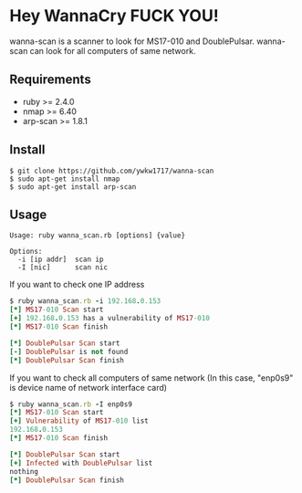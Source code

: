 # Hey WannaCry FUCK YOU!
wanna-scan is a scanner to look for MS17-010 and DoublePulsar. wanna-scan can look for all computers of same network.

## Requirements
- ruby >= 2.4.0
- nmap >= 6.40
- arp-scan >= 1.8.1

## Install
```
$ git clone https://github.com/ywkw1717/wanna-scan
$ sudo apt-get install nmap
$ sudo apt-get install arp-scan
```

## Usage
```
Usage: ruby wanna_scan.rb [options] {value}

Options:
  -i [ip addr]  scan ip
  -I [nic]      scan nic
```

If you want to check one IP address
```ruby
$ ruby wanna_scan.rb -i 192.168.0.153
[*] MS17-010 Scan start
[+] 192.168.0.153 has a vulnerability of MS17-010
[*] MS17-010 Scan finish

[*] DoublePulsar Scan start
[-] DoublePulsar is not found
[*] DoublePulsar Scan finish
```

If you want to check all computers of same network
(In this case, "enp0s9" is device name of network interface card)
```ruby
$ ruby wanna_scan.rb -I enp0s9
[*] MS17-010 Scan start
[+] Vulnerability of MS17-010 list
192.168.0.153
[*] MS17-010 Scan finish

[*] DoublePulsar Scan start
[+] Infected with DoublePulsar list
nothing
[*] DoublePulsar Scan finish
```
